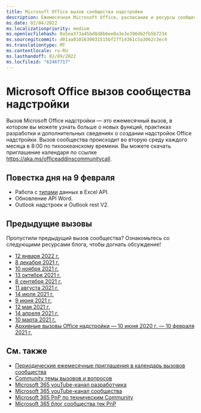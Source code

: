 ```yaml
---
title: Microsoft Office вызов сообщества надстройки
description: Ежемесячная Microsoft Office, расписание и ресурсы сообщества надстройки.
ms.date: 02/04/2022
ms.localizationpriority: medium
ms.openlocfilehash: 0a5ea373a45bd8d8b6ee0a3e3e396db2fb5b7234
ms.sourcegitcommit: d01aa8101630031515bf27f14361c5a3062c3ec4
ms.translationtype: MT
ms.contentlocale: ru-RU
ms.lasthandoff: 02/09/2022
ms.locfileid: "62467717"
---
```

# <a name="microsoft-office-add-ins-community-call"></a>Microsoft Office вызов сообщества надстройки

Вызов Microsoft Office надстройки — это ежемесячный вызов, в котором вы можете узнать больше о новых функций, практиках разработки и дополнительных сведениях о создании надстройок Office надстройки. Вызов сообщества происходит во вторую среду каждого месяца в 8:00 по тихоокеанскому времени. Вы можете скачать приглашение календаря по ссылке https://aka.ms/officeaddinscommunitycall.

## <a name="agenda-for-february-9th-call"></a>Повестка дня на 9 февраля

- Работа с [типами](../excel/excel-data-types-overview.md) данных в Excel API.
- Обновление API Word.
- Outlook надстроек и Outlook rest V2.

## <a name="previous-calls"></a>Предыдущие вызовы

Пропустили предыдущий вызов сообщества? Ознакомьтесь со следующими ресурсами блога, чтобы догнать обсуждение!

- [12 января 2022 г.](https://techcommunity.microsoft.com/t5/microsoft-365-pnp-blog/office-add-ins-community-call-january-12-2022/ba-p/3061097)
- [8 декабря 2021 г.](https://techcommunity.microsoft.com/t5/microsoft-365-pnp-blog/office-add-ins-community-call-december-8-2021/ba-p/3032949)
- [10 ноября 2021 г.](https://techcommunity.microsoft.com/t5/microsoft-365-pnp-blog/office-add-ins-community-call-november-10-2021/ba-p/2983146)
- [13 октября 2021 г.](https://techcommunity.microsoft.com/t5/microsoft-365-pnp-blog/office-add-ins-community-call-october-13-2021/ba-p/2867151)
- [8 сентября 2021 г.](https://techcommunity.microsoft.com/t5/microsoft-365-pnp-blog/office-add-ins-community-call-september-8-2021/ba-p/2747100)
- [11 августа 2021 г.](https://techcommunity.microsoft.com/t5/microsoft-365-pnp-blog/office-add-ins-community-call-august-2021/ba-p/2661372)
- [14 июля 2021 г.](https://techcommunity.microsoft.com/t5/microsoft-365-pnp-blog/office-add-ins-community-call-july-2021/ba-p/2573384)
- [9 июня 2021 г.](https://techcommunity.microsoft.com/t5/microsoft-365-pnp-blog/office-add-ins-community-call-june-2021/ba-p/2446156)
- [12 мая 2021 г.](https://techcommunity.microsoft.com/t5/microsoft-365-pnp-blog/office-add-ins-community-call-may-2021/ba-p/2369804)
- [14 апреля 2021 г.](https://techcommunity.microsoft.com/t5/microsoft-365-pnp-blog/office-add-ins-community-call-april-14-2021/ba-p/2318886)
- [10 марта 2021 г.](https://techcommunity.microsoft.com/t5/microsoft-365-pnp-blog/office-add-ins-community-call-march-10-2021/ba-p/2205369)
- [Архивные вызовы Office надстройки — 10 июня 2020 г. — 10 февраля 2021 г.](https://cdn.graph.office.net/prod/office/Office-Add-ins-Community-Call-Archive.pdf)

## <a name="see-also"></a>См. также

- [Периодические ежемесячные приглашения в календарь вызовов сообщества](https://aka.ms/officeaddinscommunitycall)
- [Community темы вызовов и вопросов](https://aka.ms/officeaddinsform)
- [Microsoft 365 youTube-канал разработчика](https://aka.ms/m365devyoutube)
- [Microsoft 365 youTube-канал сообщества](https://aka.ms/m365pnp/videos )
- [Microsoft 365 PnP по техническим Community](https://aka.ms/m365pnp/community)
- [Microsoft 365 блог сообщества тек PnP](https://aka.ms/m365pnp/community/blog)
